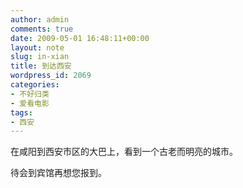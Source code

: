 ```yaml
---
author: admin
comments: true
date: 2009-05-01 16:48:11+00:00
layout: note
slug: in-xian
title: 到达西安
wordpress_id: 2069
categories:
- 不好归类
- 爱看电影
tags:
- 西安
---
```


在咸阳到西安市区的大巴上，看到一个古老而明亮的城市。

待会到宾馆再想您报到。
